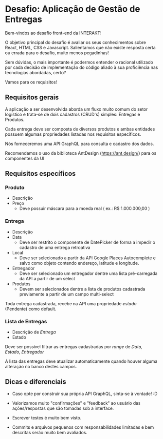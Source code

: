 # Desafio: Aplicação de Gestão de Entregas

Bem-vindos ao desafio front-end da INTERAKT!

O objetivo principal do desafio é avaliar os seus conhecimentos sobre React, HTML, CSS e Javascript. Salientamos que não existe resposta certa ou errada para o desafio, muito menos pegadinhas!

Sem dúvidas, o mais importante é podermos entender o racional utilizado por cada decisão de implementação do código aliado à sua proficiência nas tecnologias abordadas, certo?

Vamos para os requisitos!

## Requisitos gerais

A aplicação a ser desenvolvida aborda um fluxo muito comum do setor logístico e trata-se de dois cadastros (CRUD's) simples: Entregas e Produtos.

Cada entrega deve ser composta de diversos produtos e ambas entidades possuem algumas propriedades listadas nos requisitos específicos.

Nós forneceremos uma API GraphQL para consulta e cadastro dos dados.

Recomendamos o uso da biblioteca AntDesign (https://ant.design/) para os componentes da UI

## Requisitos específicos

### Produto

- Descrição
- Preço
  - Deve possuir máscara para a moeda real ( ex.: R\$ 1.000.000,00 )

### Entrega

- Descrição
- Data
  - Deve ser restrito o componente de DatePicker de forma a impedir o cadastro de uma entrega retroativa
- Local
  - Deve ser selecionado a partir da API Google Places Autocomplete e salvo como objeto contendo endereço, latitude e longitude.
- Entregador
  - Deve ser selecionado um entregador dentre uma lista pré-carregada da API a partir de um select
- Produtos
  - Devem ser selecionados dentre a lista de produtos cadastrada previamente a partir de um campo multi-select

Toda entrega cadastrada, recebe na API uma propriedade _estado_ (Pendente) como default.

### Lista de Entregas

- Descrição de _Entrega_
- Estado

Deve ser possível filtrar as entregas cadastradas por _range_ de _Data_, _Estado_, _Entregador_

A lista das entregas deve atualizar automaticamente quando houver alguma alteração no banco destes campos.

## Dicas e diferenciais

- Caso opte por construir sua própria API GraphQL, sinta-se à vontade! :D

- Valorizamos muito "confirmações" e "feedback" ao usuário das ações/respostas que são tomadas sob a interface.

- Escrever testes é muito bem visto.

- Commits e arquivos pequenos com responsabilidades limitadas e bem descritas serão muito bem avaliados.

